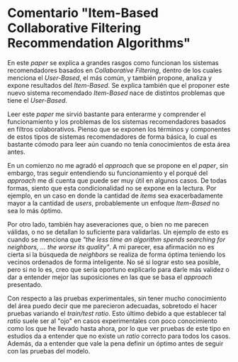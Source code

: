 # Comentario "Item-Based Collaborative Filtering Recommendation Algorithms"

En este *paper* se explica a grandes rasgos como funcionan los sistemas recomendadores basados en *Collaborative Filtering*, dentro de los cuales menciona el *User-Based*, el más común, y también propone, analiza y expone resultados del *Item-Based*. Se explica también que el proponer este nuevo sistema recomendado *Item-Based* nace de distintos problemas que tiene el *User-Based*.

Leer este *paper* me sirvió bastante para enterarme y comprender el funcionamiento y los problemas de los sistemas recomendadores basados en filtros colaborativos. Pienso que se exponen los términos y componentes de estos tipos de sistemas recomendadores de forma básica, lo cual es bastante cómodo para leer aún cuando no tenía conocimientos de esta área antes.

En un comienzo no me agradó el *approach* que se propone en el *paper*, sin embargo, tras seguir entendiendo su funcionamiento y el porqué del *approach* me di cuenta que puede ser muy útil en algunos casos. De todas formas, siento que esta condicionalidad no se expone en la lectura. Por ejemplo, en un caso en donde la cantidad de *items* sea exacerbadamente mayor a la cantidad de *users*, probablemente un enfoque *Item-Based* no sea lo más óptimo.

Por otro lado, también hay aseveraciones que, o bien no me parecen válidas, o no se detallan lo suficiente para validarlas. Un ejemplo de esto es cuando se menciona que *"the less time an algorithm spends searching for neighbors, ... the worse its quality"*. A mi parecer, esa afirmación no es cierta si la búsqueda de *neighbors* se realiza de forma óptima teniendo los vecinos ordenados de forma inteligente. No sé si lograr esto sea posible, pero si no lo es, creo que sería oportuno explicarlo para darle más validez o dar a entender mejor las suposiciones en las que se basa el *approach* presentado.

Con respecto a las pruebas experimentales, sin tener mucho conocimiento del área puedo decir que me parecieron adecuadas, sobretodo el hacer pruebas variando el *train/test ratio*. Esto último debido a que establecer tal *ratio* suele ser al "ojo" en casos experimentales con poco conocimiento como los que he llevado hasta ahora, por lo que ver pruebas de este tipo en estudios da a entender que no existe un *ratio* correcto para todos los casos. Además, da a entender que vale la pena definir un óptimo antes de seguir con las pruebas del modelo.
